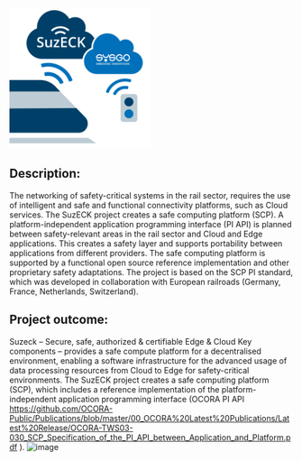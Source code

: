 <img src="/SuzECK_Project_Graphic.png" width="250">

## Description:
The networking of safety-critical systems in the rail sector, requires the use of intelligent and  safe and functional connectivity platforms, such as Cloud services. The SuzECK project creates a safe computing platform (SCP). A platform-independent application programming interface (PI API) is planned between safety-relevant areas in the rail sector and Cloud and Edge applications. This creates a safety layer and supports portability between applications from different providers. The safe computing platform is supported by a functional open source reference implementation and other proprietary safety adaptations. The project is based on the SCP PI standard, which was developed in collaboration with European railroads (Germany, France, Netherlands, Switzerland).

## Project outcome: 
Suzeck – Secure, safe, authorized & certifiable Edge & Cloud Key components – provides a safe compute platform for a decentralised environment, enabling a software infrastructure for the advanced usage of data processing resources from Cloud to Edge for safety-critical environments. The SuzECK project creates a safe computing platform (SCP), which includes a reference implementation of the platform-independent application programming interface (OCORA PI API https://github.com/OCORA-Public/Publications/blob/master/00_OCORA%20Latest%20Publications/Latest%20Release/OCORA-TWS03-030_SCP_Specification_of_the_PI_API_between_Application_and_Platform.pdf ).
![image](https://github.com/user-attachments/assets/20e71e3e-0c32-41e8-9687-270921469bc1)
